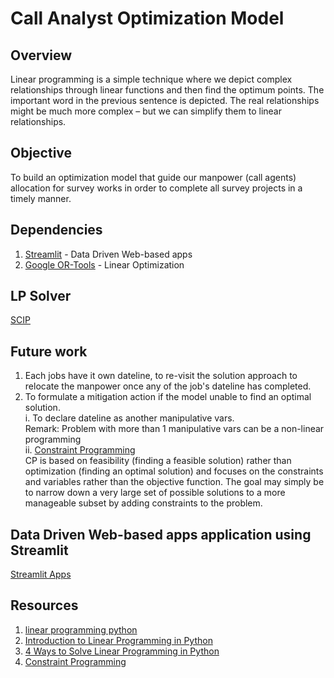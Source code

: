 # Call Analyst Optimization Model

## Overview
Linear programming is a simple technique where we depict complex relationships through linear functions and then find the optimum points. The important word in the previous sentence is depicted. The real relationships might be much more complex – but we can simplify them to linear relationships.

## Objective
To build an optimization model that guide our manpower (call agents) allocation for survey works in order to complete all survey projects in a timely manner.

## Dependencies
1. [Streamlit](https://docs.streamlit.io/) - Data Driven Web-based apps
2. [Google OR-Tools](https://developers.google.com/optimization/introduction) - Linear Optimization

## LP Solver
[SCIP](https://www.scipopt.org/)

## Future work
1. Each jobs have it own dateline, to re-visit the solution approach to relocate the manpower once any of the job's dateline has completed.
2. To formulate a mitigation action if the model unable to find an optimal solution.<br />
   i.  To declare dateline as another manipulative vars.<br />
       Remark: Problem with more than 1 manipulative vars can be a non-linear programming<br />
   ii. [Constraint Programming](https://developers.google.com/optimization/cp)<br />
       CP is based on feasibility (finding a feasible solution) rather than optimization (finding an optimal solution) and focuses on the constraints and variables rather than the objective function. The goal may simply be to narrow down a very large set of possible solutions to a more manageable subset by adding constraints to the problem.

## Data Driven Web-based apps application using Streamlit
[Streamlit Apps](https://invoke-analytics-call-analyst-optimization-mod-streamlit-q2rqkk.streamlit.app/)

## Resources
1. [linear programming python](https://realpython.com/linear-programming-python/#linear-programming-solvers)
2. [Introduction to Linear Programming in Python](https://mlabonne.github.io/blog/posts/2022-03-02-linear_programming.html#v.-optimize)
3. [4 Ways to Solve Linear Programming in Python](https://medium.com/@chongjingting/4-ways-to-solve-linear-programming-in-python-b4af36b7894d)
4. [Constraint Programming](https://developers.google.com/optimization/cp)
